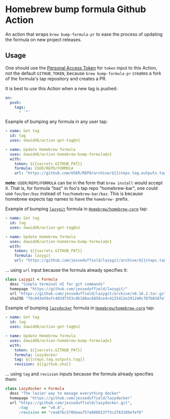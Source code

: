 # Homebrew bump formula Github Action

An action that wraps `brew bump-formula-pr` to ease the process of updating the formula on new project releases.

## Usage

One should use the [Personal Access Token](https://github.com/settings/tokens/new?scopes=public_repo) for `token` input to this Action, not the default `GITHUB_TOKEN`, because `brew bump-formula-pr` creates a fork of the formula's tap repository and creates a PR.

It is best to use this Action when a new tag is pushed:

```yaml
on:
  push:
    tags:
      - '*'
```

Example of bumping any formula in any user tap:

```yaml
- name: Get tag
  id: tag
  uses: dawidd6/action-get-tag@v1

- name: Update Homebrew formula
  uses: dawidd6/action-homebrew-bump-formula@v1
  with:
    token: ${{secrets.GITHUB_PAT}}
    formula: USER/REPO/FORMULA
    url: "https://github.com/USER/REPO/archive/${{steps.tag.outputs.tag}}.tar.gz"
```

**note:** `USER/REPO/FORMULA` can be in the form that `brew install` would accept it. That is, for formula "baz" in foo's tap repo "homebrew-bar", one could use `foo/bar/baz` instead of `foo/homebrew-bar/baz`. This is because homebrew expects tap names to have the `homebrew-` prefix.

Example of bumping [`lazygit`](https://github.com/jesseduffield/lazygit) formula in [`Homebrew/homebrew-core`](https://github.com/Homebrew/homebrew-core) tap:

```yaml
- name: Get tag
  id: tag
  uses: dawidd6/action-get-tag@v1

- name: Update Homebrew formula
  uses: dawidd6/action-homebrew-bump-formula@v1
  with:
    token: ${{secrets.GITHUB_PAT}}
    formula: lazygit
    url: "https://github.com/jesseduffield/lazygit/archive/${{steps.tag.outputs.tag}}.tar.gz"
```

... using `url` input because the formula already specifies it:

```ruby
class Lazygit < Formula
  desc "Simple terminal UI for git commands"
  homepage "https://github.com/jesseduffield/lazygit/"
  url "https://github.com/jesseduffield/lazygit/archive/v0.16.2.tar.gz"
  sha256 "76c043e59afc403d7353cdb188ac6850ce4c4125412e291240c787b0187e71c6"
```

Example of bumping [`lazydocker`](https://github.com/jesseduffield/lazdockert) formula in [`Homebrew/homebrew-core`](https://github.com/Homebrew/homebrew-core) tap:

```yaml
- name: Get tag
  id: tag
  uses: dawidd6/action-get-tag@v1

- name: Update Homebrew formula
  uses: dawidd6/action-homebrew-bump-formula@v1
  with:
    token: ${{secrets.GITHUB_PAT}}
    formula: lazydocker
    tag: ${{steps.tag.outputs.tag}}
    revision: ${{github.sha}}
```

... using `tag` and `revision` inputs because the formula already specifies them:

```ruby
class Lazydocker < Formula
  desc "The lazier way to manage everything docker"
  homepage "https://github.com/jesseduffield/lazydocker"
  url "https://github.com/jesseduffield/lazydocker.git",
      :tag      => "v0.8",
      :revision => "cea67bc570daaa757a886813ff3c2763189efef6"
```
